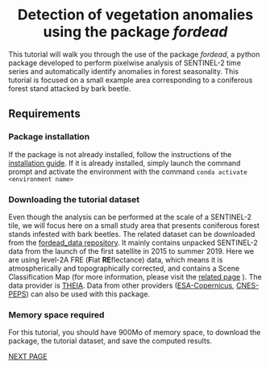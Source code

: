 # <div align="center"> Detection of vegetation anomalies using the package _fordead_ </div>

This tutorial will walk you through the use of the package _fordead_, a python package developed to perform pixelwise analysis of SENTINEL-2 time series and automatically identify anomalies in forest seasonality. 
This tutorial is focused on a small example area corresponding to a coniferous forest stand attacked by bark beetle. 

## Requirements
### Package installation 
If the package is not already installed, follow the instructions of the [installation guide](https://fordead.gitlab.io/fordead_package/docs/Installation/). 
If it is already installed, simply launch the command prompt and activate the environment with the command `conda activate <environment name>`

### Downloading the tutorial dataset

Even though the analysis can be performed at the scale of a SENTINEL-2 tile, we will focus here on a small study area that presents coniferous forest stands infested with bark beetles. The related dataset can be downloaded from the [fordead_data repository](https://gitlab.com/fordead/fordead_data). It mainly contains unpacked SENTINEL-2 data from the launch of the first satellite in 2015 to summer 2019. 
Here we are using level-2A FRE (**F**lat **RE**flectance) data, which means it is atmospherically and topographically corrected, and contains a Scene Classification Map (for more information, please visit the [related page](https://labo.obs-mip.fr/multitemp/sentinel-2/theias-sentinel-2-l2a-product-format/#English) ). The data provider is [THEIA](https://www.theia-land.fr/).
Data from other providers ([ESA-Copernicus](https://scihub.copernicus.eu/), [CNES-PEPS](https://peps.cnes.fr/rocket/#/home)) can also be used with this package.

### Memory space required

For this tutorial, you should have 900Mo of memory space, to download the package, the tutorial dataset, and save the computed results.

[NEXT PAGE](https://fordead.gitlab.io/fordead_package/docs/Tutorial/01_compute_masked_vegetationindex)





